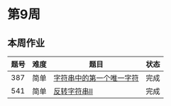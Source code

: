 # 第9周
## 本周作业
|题号|难度|题目|状态|
|---|---|---|---|
|387|简单|[字符串中的第一个唯一字符](./firstUniqChar)|完成|
|541|简单|[反转字符串II](./reverseStr)|完成|
